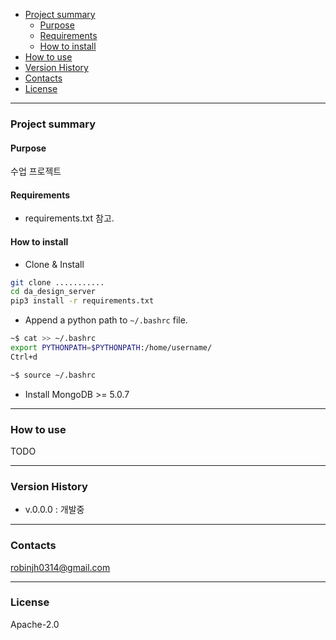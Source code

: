 - [Project summary](#da-design-server)
  - [Purpose](#purpose)
  - [Requirements](#requirements)
  - [How to install](#how-to-install)
- [How to use](#how-to-use)
- [Version History](#version-history)
- [Contacts](#contacts)
- [License](#license)

---

### Project summary

#### Purpose

수업 프로젝트

#### Requirements

* requirements.txt 참고.

#### How to install

* Clone & Install

```sh
git clone ...........
cd da_design_server
pip3 install -r requirements.txt
```

* Append a python path to `~/.bashrc` file.

```sh
~$ cat >> ~/.bashrc
export PYTHONPATH=$PYTHONPATH:/home/username/
Ctrl+d

~$ source ~/.bashrc
```

* Install MongoDB >= 5.0.7

---

### How to use

TODO

---

### Version History

* v.0.0.0 : 개발중

---

### Contacts

robinjh0314@gmail.com

---

### License

Apache-2.0

